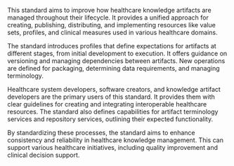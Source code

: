 This standard aims to improve how healthcare knowledge artifacts are managed throughout their lifecycle. It provides a unified approach for creating, publishing, distributing, and implementing resources like value sets, profiles, and clinical measures used in various healthcare domains.

The standard introduces profiles that define expectations for artifacts at different stages, from initial development to execution. It offers guidance on versioning and managing dependencies between artifacts. New operations are defined for packaging, determining data requirements, and managing terminology.

Healthcare system developers, software creators, and knowledge artifact developers are the primary users of this standard. It provides them with clear guidelines for creating and integrating interoperable healthcare resources. The standard also defines capabilities for artifact terminology services and repository services, outlining their expected functionality.

By standardizing these processes, the standard aims to enhance consistency and reliability in healthcare knowledge management. This can support various healthcare initiatives, including quality improvement and clinical decision support.